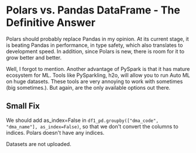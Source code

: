 # Polars vs. Pandas DataFrame - The Definitive Answer

Polars should probably replace Pandas in my opinion. At its current stage, it is beating Pandas in performance, in type safety, which also translates to development speed. In addition, since Polars is new, there is room for it to grow better and better. 

Well, I forgot to mention. Another advantage of PySpark is that it has mature ecosystem for ML. Tools like PySparkling, h2o, will allow you to run Auto ML on huge datasets. These tools are very annoying to work with sometimes (big sometimes.). But again, are the only available options out there.

## Small Fix

We should add as_index=False in ```df1_pd.groupby(["dma_code", "dma_name"], as_index=False)```, so that we don't convert the columns to indices. Polars doesn't have any indices. 



Datasets are not uploaded.